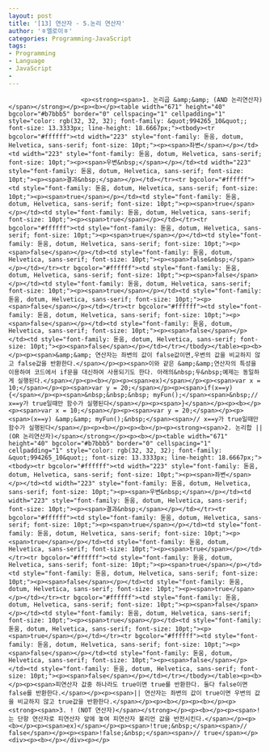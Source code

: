 ```yaml
---
layout: post
title: '[13] 연산자 - 5.논리 연산자'
author: 'ㅎ엘로이ㅎ'
categories: Programming-JavaScript
tags:
- Programming
- Language
- JavaScript
-
---
```



<script> location.href='https://cafe.naver.com/develoid/701981' ; </script>


















						<p><strong><span>1. 논리곱 &amp;&amp; (AND 논리연산자)</span></strong></p><p><b></p><table width="671" height="40" bgcolor="#b7bbb5" border="0" cellspacing="1" cellpadding="1" style="color: rgb(32, 32, 32); font-family: &quot;994265_10&quot;; font-size: 13.3333px; line-height: 18.6667px;"><tbody><tr bgcolor="#ffffff"><td width="223" style="font-family: 돋움, dotum, Helvetica, sans-serif; font-size: 10pt;"><p><span>좌변</span></p></td><td width="223" style="font-family: 돋움, dotum, Helvetica, sans-serif; font-size: 10pt;"><p><span>우변&nbsp;</span></p></td><td width="223" style="font-family: 돋움, dotum, Helvetica, sans-serif; font-size: 10pt;"><p><span>결과&nbsp;</span></p></td></tr><tr bgcolor="#ffffff"><td style="font-family: 돋움, dotum, Helvetica, sans-serif; font-size: 10pt;"><p><span>true</span></p></td><td style="font-family: 돋움, dotum, Helvetica, sans-serif; font-size: 10pt;"><p><span>true</span></p></td><td style="font-family: 돋움, dotum, Helvetica, sans-serif; font-size: 10pt;"><p><span>true</span></p></td></tr><tr bgcolor="#ffffff"><td style="font-family: 돋움, dotum, Helvetica, sans-serif; font-size: 10pt;"><p><span>true</span></p></td><td style="font-family: 돋움, dotum, Helvetica, sans-serif; font-size: 10pt;"><p><span>false</span></p></td><td style="font-family: 돋움, dotum, Helvetica, sans-serif; font-size: 10pt;"><p><span>false&nbsp;</span></p></td></tr><tr bgcolor="#ffffff"><td style="font-family: 돋움, dotum, Helvetica, sans-serif; font-size: 10pt;"><p><span>false</span></p></td><td style="font-family: 돋움, dotum, Helvetica, sans-serif; font-size: 10pt;"><p><span>true</span></p></td><td style="font-family: 돋움, dotum, Helvetica, sans-serif; font-size: 10pt;"><p><span>false</span></p></td></tr><tr bgcolor="#ffffff"><td style="font-family: 돋움, dotum, Helvetica, sans-serif; font-size: 10pt;"><p><span>false</span></p></td><td style="font-family: 돋움, dotum, Helvetica, sans-serif; font-size: 10pt;"><p><span>false</span></p></td><td style="font-family: 돋움, dotum, Helvetica, sans-serif; font-size: 10pt;"><p><span>false</span></p></td></tr></tbody></table><p><b></p><p><span>&amp;&amp; 연산자는 좌변의 값이 false값이면,우변의 값을 비교하지 않고 false값을 반환한다.</span></p><p><span>이와 같은 &amp;&amp;연산자의 특성을 이용하여 코드에서 if문을 대신하여 사용되기도 한다. 아래의&nbsp;두&nbsp;예제는 동일하게 실행된다.</span></p><p><b></p><p><span>ex)</span></p><p><span>var x = 10;</span></p><p><span>var y = 20;</span></p><p><span>if(x==y) {</span></p><p><span>&nbsp;&nbsp;&nbsp; myFun();</span><span>&nbsp;// x==y가 true일때만 함수가 실행된다</span></p><p><span>}</span></p><p><b></p><p><span>var x = 10;</span></p><p><span>var y = 20;</span></p><p><span>(x==y) &amp;&amp; myFun();&nbsp;</span><span>// x==y가 true일때만 함수가 실행된다</span></p><p><b></p><p><b></p><p><strong><span>2. 논리합 || (OR 논리연산자)</span></strong></p><p><b></p><table width="671" height="40" bgcolor="#b7bbb5" border="0" cellspacing="1" cellpadding="1" style="color: rgb(32, 32, 32); font-family: &quot;994265_10&quot;; font-size: 13.3333px; line-height: 18.6667px;"><tbody><tr bgcolor="#ffffff"><td width="223" style="font-family: 돋움, dotum, Helvetica, sans-serif; font-size: 10pt;"><p><span>좌변</span></p></td><td width="223" style="font-family: 돋움, dotum, Helvetica, sans-serif; font-size: 10pt;"><p><span>우변&nbsp;</span></p></td><td width="223" style="font-family: 돋움, dotum, Helvetica, sans-serif; font-size: 10pt;"><p><span>결과&nbsp;</span></p></td></tr><tr bgcolor="#ffffff"><td style="font-family: 돋움, dotum, Helvetica, sans-serif; font-size: 10pt;"><p><span>true</span></p></td><td style="font-family: 돋움, dotum, Helvetica, sans-serif; font-size: 10pt;"><p><span>true</span></p></td><td style="font-family: 돋움, dotum, Helvetica, sans-serif; font-size: 10pt;"><p><span>true</span></p></td></tr><tr bgcolor="#ffffff"><td style="font-family: 돋움, dotum, Helvetica, sans-serif; font-size: 10pt;"><p><span>true</span></p></td><td style="font-family: 돋움, dotum, Helvetica, sans-serif; font-size: 10pt;"><p><span>false</span></p></td><td style="font-family: 돋움, dotum, Helvetica, sans-serif; font-size: 10pt;"><p><span>true</span></p></td></tr><tr bgcolor="#ffffff"><td style="font-family: 돋움, dotum, Helvetica, sans-serif; font-size: 10pt;"><p><span>false</span></p></td><td style="font-family: 돋움, dotum, Helvetica, sans-serif; font-size: 10pt;"><p><span>true</span></p></td><td style="font-family: 돋움, dotum, Helvetica, sans-serif; font-size: 10pt;"><p><span>true</span></p></td></tr><tr bgcolor="#ffffff"><td style="font-family: 돋움, dotum, Helvetica, sans-serif; font-size: 10pt;"><p><span>false</span></p></td><td style="font-family: 돋움, dotum, Helvetica, sans-serif; font-size: 10pt;"><p><span>false</span></p></td><td style="font-family: 돋움, dotum, Helvetica, sans-serif; font-size: 10pt;"><p><span>false</span></p></td></tr></tbody></table><p><b></p><p><span>피연산자 값중 하나라도 true이면 true를 반환한다. 둘다 false이면 false를 반환한다.</span></p><p><span>|| 연산자는 좌변의 값이 true이면 우변의 값을 비교하지 않고 true값을 반환한다.</span></p><p><b></p><p><b></p><p><strong><span>3. ! (NOT 연산자)</span></strong></p><p><b></p><p><span>!는 단항 연산자로 피연산자 앞에 놓여 피연산자 불리언 값을 반전시킨다.</span></p><p><b></p><p><span>ex)</span></p><p><span>!true;&nbsp;</span><span>// false</span></p><p><span>!false;&nbsp;</span><span>// true</span></p><div><p><b></p></div><p></p>
